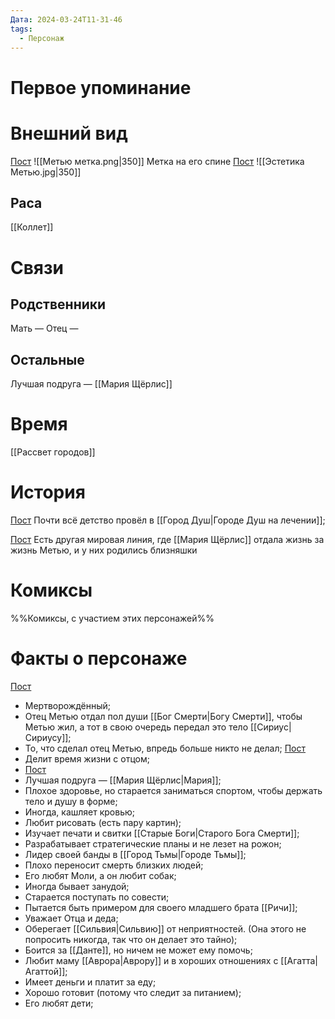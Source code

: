 ```yaml
---
Дата: 2024-03-24T11-31-46
tags:
  - Персонаж
---
```

# Первое упоминание

# Внешний вид
[Пост](https://vk.com/wall-208978263_8257)
![[Метью метка.png|350]]
Метка на его спине
[Пост](https://vk.com/wall-208978263_16251)
![[Эстетика Метью.jpg|350]]
## Раса
[[Коллет]]
# Связи
## Родственники
Мать —
Отец — 
## Остальные 
Лучшая подруга — [[Мария Щёрлис]]
# Время
[[Рассвет городов]]
# История
[Пост](https://vk.com/wall-208978263_10244)
Почти всё детство провёл в [[Город Душ|Городе Душ на лечении]];


[Пост](https://vk.com/wall-208978263_18115)
Есть другая мировая линия, где [[Мария Щёрлис]] отдала жизнь за жизнь Метью, и у них родились близняшки
# Комиксы
%%Комиксы, с участием этих персонажей%%
# Факты о персонаже
[Пост](https://vk.com/wall-208978263_8257)
- Мертворождённый;
- Отец Метью отдал пол души [[Бог Смерти|Богу Смерти]], чтобы Метью жил, а тот в свою очередь передал это тело [[Сириус|Сириусу]];
- То, что сделал отец Метью, впредь больше никто не делал;
[Пост](https://vk.com/wall-208978263_10272)
- Делит время жизни с отцом;
- [Пост](https://vk.com/wall-208978263_10644)
- Лучшая подруга — [[Мария Щёрлис|Мария]];  
- Плохое здоровье, но старается заниматься спортом, чтобы держать тело и душу в форме;  
- Иногда, кашляет кровью; 
- Любит рисовать (есть пару картин);  
- Изучает печати и свитки [[Старые Боги|Старого Бога Смерти]];  
- Разрабатывает стратегические планы и не лезет на рожон;  
- Лидер своей банды в [[Город Тьмы|Городе Тьмы]]; 
- Плохо переносит смерть близких людей;  
- Его любят Моли, а он любит собак;  
- Иногда бывает занудой;  
- Старается поступать по совести;  
- Пытается быть примером для своего младшего брата [[Ричи]];  
- Уважает Отца и деда;  
- Оберегает [[Сильвия|Сильвию]] от неприятностей. (Она этого не попросить никогда, так что он делает это тайно);  
- Боится за [[Данте]], но ничем не может ему помочь;  
- Любит маму [[Аврора|Аврору]] и в хороших отношениях с [[Агатта|Агаттой]];  
- Имеет деньги и платит за еду;  
- Хорошо готовит (потому что следит за питанием);  
- Его любят дети;